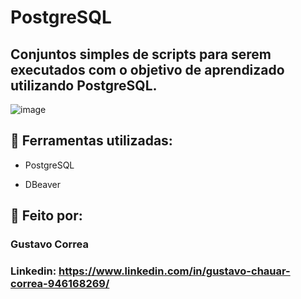 # PostgreSQL

## Conjuntos simples de scripts para serem executados com o objetivo de aprendizado utilizando PostgreSQL.


![image](https://github.com/ByGustavoo/PostgreSQL/assets/132701636/57fc0b26-f345-4d3b-9766-415cc2dc8c3e)


## 🚀 Ferramentas utilizadas:


* PostgreSQL

* DBeaver


## 📝 Feito por:

### Gustavo Correa

### Linkedin: https://www.linkedin.com/in/gustavo-chauar-correa-946168269/
